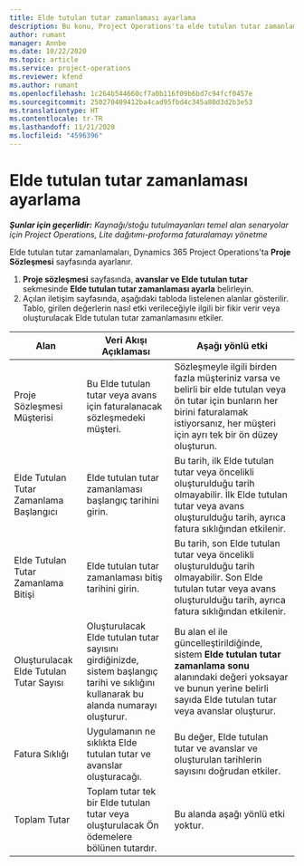 ```yaml
---
title: Elde tutulan tutar zamanlaması ayarlama
description: Bu konu, Project Operations'ta elde tutulan tutar zamanlaması ayarlama hakkında bilgi sağlar.
author: rumant
manager: Annbe
ms.date: 10/22/2020
ms.topic: article
ms.service: project-operations
ms.reviewer: kfend
ms.author: rumant
ms.openlocfilehash: 1c264b544660cf7a0b116f09b6bd7c94fcf0457e
ms.sourcegitcommit: 250270409412ba4cad95fbd4c345a80d3d2b3e53
ms.translationtype: HT
ms.contentlocale: tr-TR
ms.lasthandoff: 11/21/2020
ms.locfileid: "4596396"
---
```

# <a name="set-up-a-retainer-schedule"></a>Elde tutulan tutar zamanlaması ayarlama

_**Şunlar için geçerlidir:** Kaynağı/stoğu tutulmayanları temel alan senaryolar için Project Operations, Lite dağıtımı-proforma faturalamayı yönetme_

Elde tutulan tutar zamanlamaları, Dynamics 365 Project Operations'ta **Proje Sözleşmesi** sayfasında ayarlanır.

1. **Proje sözleşmesi** sayfasında, **avanslar ve Elde tutulan tutar** sekmesinde **Elde tutulan tutar zamanlaması ayarla** belirleyin.
2. Açılan iletişim sayfasında, aşağıdaki tabloda listelenen alanlar gösterilir. Tablo, girilen değerlerin nasıl etki verileceğiyle ilgili bir fikir verir veya oluşturulacak Elde tutulan tutar zamanlamasını etkiler.

| Alan | Veri Akışı Açıklaması | Aşağı yönlü etki |
| --- | --- | --- |
| Proje Sözleşmesi Müşterisi | Bu Elde tutulan tutar veya avans için faturalanacak sözleşmedeki müşteri. | Sözleşmeyle ilgili birden fazla müşteriniz varsa ve belirli bir elde tutulan veya ön tutar için bunların her birini faturalamak istiyorsanız, her müşteri için ayrı tek bir ön düzey oluşturun. |
| Elde Tutulan Tutar Zamanlama Başlangıcı | Elde tutulan tutar zamanlaması başlangıç tarihini girin. | Bu tarih, ilk Elde tutulan tutar veya öncelikli oluşturulduğu tarih olmayabilir. İlk Elde tutulan tutar veya avans oluşturulduğu tarih, ayrıca fatura sıklığından etkilenir. |
| Elde Tutulan Tutar Zamanlama Bitişi | Elde tutulan tutar zamanlaması bitiş tarihini girin. | Bu tarih, son Elde tutulan tutar veya öncelikli oluşturulduğu tarih olmayabilir. Son Elde tutulan tutar veya avans oluşturulduğu tarih, ayrıca fatura sıklığından etkilenir. |
| Oluşturulacak Elde Tutulan Tutar Sayısı | Oluşturulacak Elde tutulan tutar sayısını girdiğinizde, sistem başlangıç tarihi ve sıklığını kullanarak bu alanda numarayı oluşturur. | Bu alan el ile güncelleştirildiğinde, sistem **Elde tutulan tutar zamanlama sonu** alanındaki değeri yoksayar ve bunun yerine belirli sayıda Elde tutulan tutar veya avanslar oluşturur. |
| Fatura Sıklığı | Uygulamanın ne sıklıkta Elde tutulan tutar ve avanslar oluşturacağı. | Bu değer, Elde tutulan tutar ve avanslar ve oluşturulan tarihlerin sayısını doğrudan etkiler. |
| Toplam Tutar | Toplam tutar tek bir Elde tutulan tutar veya oluşturulacak Ön ödemelere bölünen tutardır. | Bu alanda aşağı yönlü etki yoktur. |
